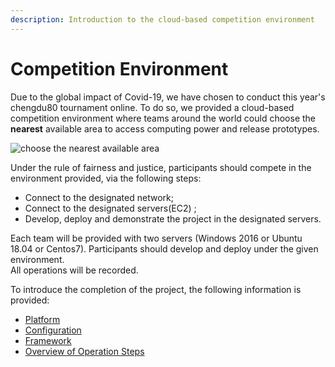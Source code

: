```yaml
---
description: Introduction to the cloud-based competition environment
---
```


# Competition Environment

Due to the global impact of Covid-19, we have chosen to conduct this year's chengdu80 tournament online. To do so, we provided a cloud-based competition environment where teams around the world could choose the **nearest** available area to access computing power and release prototypes.

![choose the nearest available area](../../.gitbook/assets/aws\_regions-1-1024x520.png)

Under the rule of fairness and justice, participants should compete in the environment provided, via the following steps:

* Connect to the designated network;&#x20;
* Connect to the designated servers(EC2) ;&#x20;
* Develop, deploy and demonstrate the project in the designated servers.

Each team will be provided with two servers (Windows 2016 or Ubuntu 18.04 or Centos7). Participants should develop and deploy under the given environment.\
All operations will be recorded.

To introduce the completion of the project, the following information is provided:

* [Platform](platform.md)
* [Configuration](configuration.md)
* [Framework](framework.md)
* [Overview of Operation Steps](overview-of-operation-steps.md)
